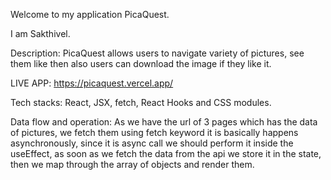 Welcome to my application PicaQuest.

I am Sakthivel.

Description:
PicaQuest allows users to navigate variety of pictures, see them like then also users can download the image if they like it.

LIVE APP: https://picaquest.vercel.app/

Tech stacks:
React, JSX, fetch, React Hooks and CSS modules.

Data flow and operation: 
As we have the url of 3 pages which has the data of pictures, we fetch them using fetch keyword it is basically happens asynchronously, since it is async call we should perform it inside the useEffect, as soon as we fetch the data from the api we store it in the state, then we map through the array of objects and render them. 
